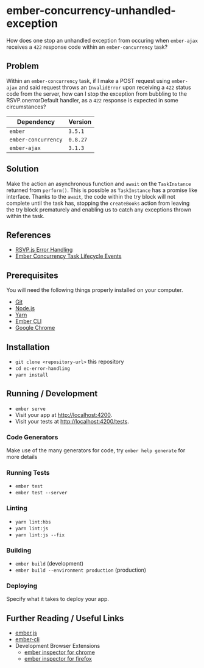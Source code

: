 # ember-concurrency-unhandled-exception

How does one stop an unhandled exception from occuring when `ember-ajax` receives a `422` response code within an `ember-concurrency` task?

## Problem

Within an `ember-concurrency` task, if I make a POST request using `ember-ajax` and said request throws an `InvalidError` upon receiving a `422` status code from the server, how can I stop the exception from bubbling to the RSVP.onerrorDefault handler, as a `422` response is expected in some circumstances?

| Dependency | Version |
| --- | --- |
| `ember` | `3.5.1` |
| `ember-concurrency` | `0.8.27` |
| `ember-ajax` | `3.1.3` |

## Solution

Make the action an asynchronous function and `await` on the `TaskInstance` returned from `perform()`. This is
possible as `TaskInstance` has a promise like interface. Thanks to the `await`, the code within the try block will not complete until the task has, stopping the `createBooks` action from leaving the try block prematurely and enabling us to catch any exceptions thrown within the task.

## References

- [RSVP.js Error Handling](https://github.com/tildeio/rsvp.js#error-handling)
- [Ember Concurrency Task Lifecycle Events](http://ember-concurrency.com/docs/task-lifecycle-events)


## Prerequisites

You will need the following things properly installed on your computer.

* [Git](https://git-scm.com/)
* [Node.js](https://nodejs.org/)
* [Yarn](https://yarnpkg.com/)
* [Ember CLI](https://ember-cli.com/)
* [Google Chrome](https://google.com/chrome/)

## Installation

* `git clone <repository-url>` this repository
* `cd ec-error-handling`
* `yarn install`

## Running / Development

* `ember serve`
* Visit your app at [http://localhost:4200](http://localhost:4200).
* Visit your tests at [http://localhost:4200/tests](http://localhost:4200/tests).

### Code Generators

Make use of the many generators for code, try `ember help generate` for more details

### Running Tests

* `ember test`
* `ember test --server`

### Linting

* `yarn lint:hbs`
* `yarn lint:js`
* `yarn lint:js --fix`

### Building

* `ember build` (development)
* `ember build --environment production` (production)

### Deploying

Specify what it takes to deploy your app.

## Further Reading / Useful Links

* [ember.js](https://emberjs.com/)
* [ember-cli](https://ember-cli.com/)
* Development Browser Extensions
  * [ember inspector for chrome](https://chrome.google.com/webstore/detail/ember-inspector/bmdblncegkenkacieihfhpjfppoconhi)
  * [ember inspector for firefox](https://addons.mozilla.org/en-US/firefox/addon/ember-inspector/)
